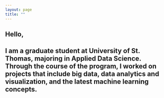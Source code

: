 ```yaml
---
layout: page
title: ""
---
```


## Hello,  


## I am a graduate student at University of St. Thomas, majoring in Applied Data Science. Through the course of the program, I worked on projects that include big data, data analytics and visualization, and the latest machine learning concepts. 

